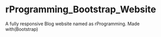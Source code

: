 # rProgramming_Bootstrap_Website
 A fully responsive Blog website named as rProgramming. Made with(Bootstrap)
